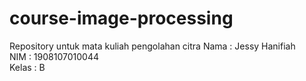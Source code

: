 # course-image-processing
Repository untuk mata kuliah pengolahan citra
Nama  : Jessy Hanifiah <br>
NIM   : 1908107010044 <br>
Kelas : B <br>
